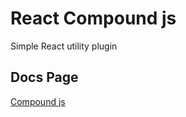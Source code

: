 # React Compound js
Simple React utility plugin

## Docs Page
[Compound js](https://jppradhan.github.io/react-compound-js/)
